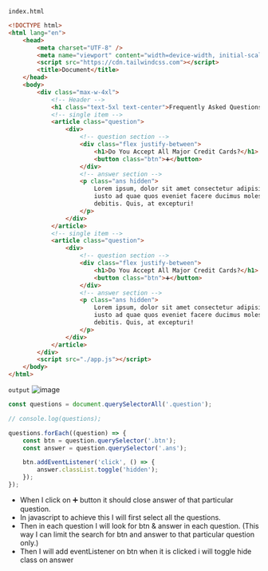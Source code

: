 `index.html`

```html
<!DOCTYPE html>
<html lang="en">
	<head>
		<meta charset="UTF-8" />
		<meta name="viewport" content="width=device-width, initial-scale=1.0" />
		<script src="https://cdn.tailwindcss.com"></script>
		<title>Document</title>
	</head>
	<body>
		<div class="max-w-4xl">
			<!-- Header -->
			<h1 class="text-5xl text-center">Frequently Asked Questions</h1>
			<!-- single item -->
			<article class="question">
				<div>
					<!-- question section -->
					<div class="flex justify-between">
						<h1>Do You Accept All Major Credit Cards?</h1>
						<button class="btn">➕</button>
					</div>
					<!-- answer section -->
					<p class="ans hidden">
						Lorem ipsum, dolor sit amet consectetur adipisicing elit. Voluptatum
						iusto ad quae quos eveniet facere ducimus molestias quaerat dolor
						debitis. Quis, at excepturi!
					</p>
				</div>
			</article>
			<!-- single item -->
			<article class="question">
				<div>
					<!-- question section -->
					<div class="flex justify-between">
						<h1>Do You Accept All Major Credit Cards?</h1>
						<button class="btn">➕</button>
					</div>
					<!-- answer section -->
					<p class="ans hidden">
						Lorem ipsum, dolor sit amet consectetur adipisicing elit. Voluptatum
						iusto ad quae quos eveniet facere ducimus molestias quaerat dolor
						debitis. Quis, at excepturi!
					</p>
				</div>
			</article>
		</div>
		<script src="./app.js"></script>
	</body>
</html>
```

`output`
![image](https://github.com/john-smilga/javascript-basic-projects/assets/86589812/71ef82d3-c6d8-4c68-897c-9ac959bbc186)

```js
const questions = document.querySelectorAll('.question');

// console.log(questions);

questions.forEach((question) => {
	const btn = question.querySelector('.btn');
	const answer = question.querySelector('.ans');

	btn.addEventListener('click', () => {
		answer.classList.toggle('hidden');
	});
});
```

- When I click on ➕ button it should close answer of that particular question.
- In javascript to achieve this I will first select all the questions.
- Then in each question I will look for btn & answer in each question.
  (This way I can limit the search for btn and answer to that particular question only.)
- Then I will add eventListener on btn when it is clicked i will toggle hide class on answer
